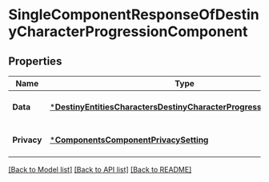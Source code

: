 # SingleComponentResponseOfDestinyCharacterProgressionComponent

## Properties
Name | Type | Description | Notes
------------ | ------------- | ------------- | -------------
**Data** | [***DestinyEntitiesCharactersDestinyCharacterProgressionComponent**](Destiny.Entities.Characters.DestinyCharacterProgressionComponent.md) |  | [optional] [default to null]
**Privacy** | [***ComponentsComponentPrivacySetting**](Components.ComponentPrivacySetting.md) |  | [optional] [default to null]

[[Back to Model list]](../README.md#documentation-for-models) [[Back to API list]](../README.md#documentation-for-api-endpoints) [[Back to README]](../README.md)



